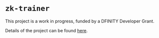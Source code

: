 # `zk-trainer`

This project is a work in progress, funded by a DFINITY Developer Grant.

Details of the project can be found [here](https://forum.dfinity.org/t/zktrainer-a-machine-learning-trainer-for-private-datasets-using-zero-knowledge-proofs/37914).